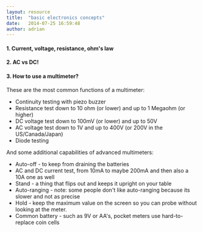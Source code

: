 ```yaml
---
layout: resource
title:  "basic electronics concepts"
date:   2014-07-25 16:59:48
author: adrian
---
```


#### 1. Current, voltage, resistance, ohm's law

#### 2. AC vs DC!


#### 3. How to use a multimeter?
These are the most common functions of a multimeter:

 - Continuity testing with piezo buzzer
 - Resistance test down to 10 ohm (or lower) and up to 1 Megaohm (or higher)
 - DC voltage test down to 100mV (or lower) and up to 50V
 - AC voltage test down to 1V and up to 400V (or 200V in the US/Canada/Japan)
 - Diode testing

And some additional capabilities of advanced multimeters:

- Auto-off - to keep from draining the batteries
- AC and DC current test, from 10mA to maybe 200mA and then also a 10A one as well
- Stand - a thing that flips out and keeps it upright on your table
- Auto-ranging - note: some people don't like auto-ranging because its slower and not as precise
- Hold - keep the maximum value on the screen so you can probe without looking at the meter.
- Common battery - such as 9V or AA's, pocket meters use hard-to-replace coin cells
